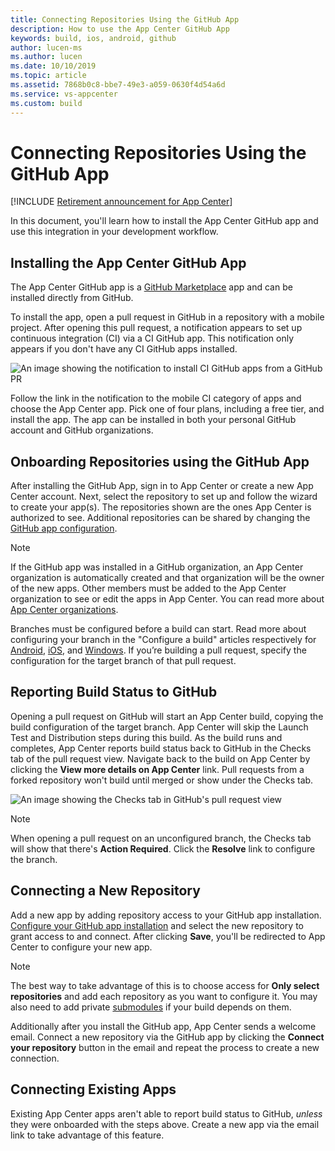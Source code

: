 ```yaml
---
title: Connecting Repositories Using the GitHub App
description: How to use the App Center GitHub App
keywords: build, ios, android, github
author: lucen-ms
ms.author: lucen
ms.date: 10/10/2019
ms.topic: article
ms.assetid: 7868b0c8-bbe7-49e3-a059-0630f4d54a6d
ms.service: vs-appcenter
ms.custom: build
---
```


# Connecting Repositories Using the GitHub App

[!INCLUDE [Retirement announcement for App Center](../includes/retirement.md)]

In this document, you'll learn how to install the App Center GitHub app and use this integration in your development workflow.

## Installing the App Center GitHub App
The App Center GitHub app is a [GitHub Marketplace](https://help.github.com/articles/about-github-marketplace/) app and can be installed directly from GitHub.

To install the app, open a pull request in GitHub in a repository with a mobile project. After opening this pull request, a notification appears to set up continuous integration (CI) via a CI GitHub app. This notification only appears if you don't have any CI GitHub apps installed.

![An image showing the notification to install CI GitHub apps from a GitHub PR](~/build/images/github-pr-notification.png)

Follow the link in the notification to the mobile CI category of apps and choose the App Center app. Pick one of four plans, including a free tier, and install the app. The app can be installed in both your personal GitHub account and GitHub organizations.

## Onboarding Repositories using the GitHub App
After installing the GitHub App, sign in to App Center or create a new App Center account. Next, select the repository to set up and follow the wizard to create your app(s). The repositories shown are the ones App Center is authorized to see. Additional repositories can be shared by changing the [GitHub app configuration](https://github.com/settings/installations).

> [!NOTE]
> If the GitHub app was installed in a GitHub organization, an App Center organization is automatically created and that organization will be the owner of the new apps. Other members must be added to the App Center organization to see or edit the apps in App Center. You can read more about [App Center organizations](~/dashboard/creating-and-managing-apps.md).

Branches must be configured before a build can start. Read more about configuring your branch in the "Configure a build" articles respectively for [Android](~/build/android/index.md), [iOS](~/build/ios/index.md), and [Windows](~/build/uwp/index.md). If you’re building a pull request, specify the configuration for the target branch of that pull request.

## Reporting Build Status to GitHub
Opening a pull request on GitHub will start an App Center build, copying the build configuration of the target branch. App Center will skip the Launch Test and Distribution steps during this build. As the build runs and completes, App Center reports build status back to GitHub in the Checks tab of the pull request view. Navigate back to the build on App Center by clicking the **View more details on App Center** link. Pull requests from a forked repository won't build until merged or show under the Checks tab.

![An image showing the Checks tab in GitHub's pull request view](~/build/images/github-checks-tab.png)

> [!NOTE]
> When opening a pull request on an unconfigured branch, the Checks tab will show that there's **Action Required**. Click the **Resolve** link to configure the branch.

## Connecting a New Repository
Add a new app by adding repository access to your GitHub app installation. [Configure your GitHub app installation](https://github.com/settings/installations) and select the new repository to grant access to and connect. After clicking **Save**, you'll be redirected to App Center to configure your new app.

> [!NOTE]
> The best way to take advantage of this is to choose access for **Only select repositories** and add each repository as you want to configure it. You may also need to add private [submodules](https://git-scm.com/book/en/v2/Git-Tools-Submodules) if your build depends on them. 

Additionally after you install the GitHub app, App Center sends a welcome email. Connect a new repository via the GitHub app by clicking the **Connect your repository** button in the email and repeat the process to create a new connection.

## Connecting Existing Apps
Existing App Center apps aren't able to report build status to GitHub, _unless_ they were onboarded with the steps above. Create a new app via the email link to take advantage of this feature.

